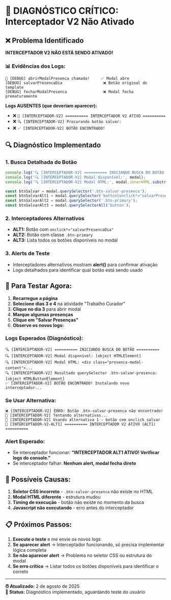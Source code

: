 # 🚨 DIAGNÓSTICO CRÍTICO: Interceptador V2 Não Ativado

## ❌ **Problema Identificado**

**INTERCEPTADOR V2 NÃO ESTÁ SENDO ATIVADO!**

### 📊 **Evidências dos Logs:**

```
🚀 [DEBUG] abrirModalPresenca chamada!     ✅ Modal abre
[DEBUG] salvarPresencaDia                  ❌ Botão original do template
[DEBUG] fecharModalPresenca                ❌ Modal fecha prematuramente
```

**Logs AUSENTES (que deveriam aparecer):**
- ❌ `🚨 [INTERCEPTADOR-V2] ========== INTERCEPTADOR V2 ATIVO ==========`
- ❌ `🔍 [INTERCEPTADOR-V2] Procurando botão salvar:`
- ❌ `✅ [INTERCEPTADOR-V2] BOTÃO ENCONTRADO!`

## 🔍 **Diagnóstico Implementado**

### **1. Busca Detalhada do Botão**
```javascript
console.log('🔍 [INTERCEPTADOR-V2] ========== INICIANDO BUSCA DO BOTÃO ==========');
console.log('🔍 [INTERCEPTADOR-V2] Modal disponível:', modal);
console.log('🔍 [INTERCEPTADOR-V2] Modal HTML:', modal.innerHTML.substring(0, 500));

const btnSalvar = modal.querySelector('.btn-salvar-presenca');
const btnSalvarAlt1 = modal.querySelector('button[onclick*="salvarPresencaDia"]');  
const btnSalvarAlt2 = modal.querySelector('.btn-primary');
const btnSalvarAlt3 = modal.querySelectorAll('button');
```

### **2. Interceptadores Alternativos**
- **ALT1:** Botão com `onclick*="salvarPresencaDia"`
- **ALT2:** Botão com classe `.btn-primary`
- **ALT3:** Lista todos os botões disponíveis no modal

### **3. Alerts de Teste**
- Interceptadores alternativos mostram **alert()** para confirmar ativação
- Logs detalhados para identificar qual botão está sendo usado

## 🚀 **Para Testar Agora:**

1. **Recarregue a página**
2. **Selecione dias 3 e 4** na atividade "Trabalho Curador"
3. **Clique no dia 3** para abrir modal
4. **Marque algumas presenças**
5. **Clique em "Salvar Presenças"**
6. **Observe os novos logs:**

### **Logs Esperados (Diagnóstico):**
```
🔍 [INTERCEPTADOR-V2] ========== INICIANDO BUSCA DO BOTÃO ==========
🔍 [INTERCEPTADOR-V2] Modal disponível: [object HTMLElement]
🔍 [INTERCEPTADOR-V2] Modal HTML: <div class="presenca-modal-content">...
🔍 [INTERCEPTADOR-V2] Resultado querySelector .btn-salvar-presenca: [object HTMLButtonElement]
✅ [INTERCEPTADOR-V2] BOTÃO ENCONTRADO! Instalando novo interceptador...
```

### **Se Usar Alternativa:**
```
❌ [INTERCEPTADOR-V2] ERRO: Botão .btn-salvar-presenca não encontrado!
🔧 [INTERCEPTADOR-V2] Tentando alternativas...
🔧 [INTERCEPTADOR-V2] Usando alternativa 1 - botão com onclick salvar
🚨 [INTERCEPTADOR-V2-ALT1] ========== INTERCEPTADOR V2 ATIVO (ALT1) ==========
```

### **Alert Esperado:**
- Se interceptador funcionar: **"INTERCEPTADOR ALT1 ATIVO! Verificar logs do console."**
- Se interceptador falhar: **Nenhum alert, modal fecha direto**

## 🎯 **Possíveis Causas:**

1. **Seletor CSS incorreto** - `.btn-salvar-presenca` não existe no HTML
2. **Modal HTML diferente** - estrutura mudou
3. **Timing de execução** - botão não existe no momento da busca
4. **Javascript não executando** - erro antes do interceptador

## 📋 **Próximos Passos:**

1. **Execute o teste** e me envie os novos logs
2. **Se aparecer alert** → Interceptador funcionando, só precisa implementar lógica completa
3. **Se não aparecer alert** → Problema no seletor CSS ou estrutura do modal
4. **Se erro crítico** → Listar todos os botões disponíveis para identificar o correto

---

**⏰ Atualizado:** 2 de agosto de 2025  
**🎯 Status:** Diagnóstico implementado, aguardando teste do usuário
